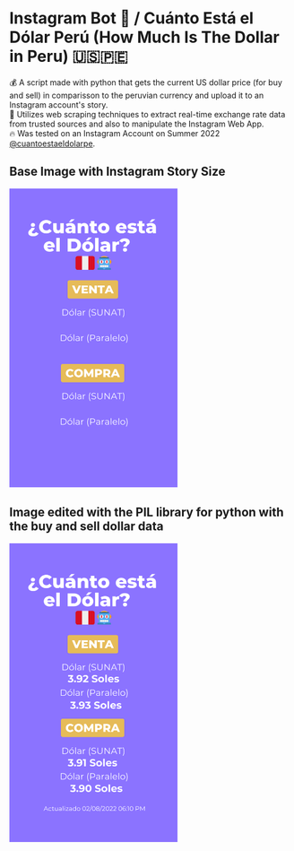 # Instagram Bot 🤖 / Cuánto Está el Dólar Perú (How Much Is The Dollar in Peru) 🇺🇸🇵🇪

💰 A script made with python that gets the current US dollar price (for buy and sell) in comparisson to the peruvian currency and upload it to an Instagram account's story. <br />
🤖 Utilizes web scraping techniques to extract real-time exchange rate data from trusted sources and also to manipulate the Instagram Web App.<br />
🔥 Was tested on an Instagram Account on Summer 2022 <a href="https://www.instagram.com/cuantoestaeldolarpe/">@cuantoestaeldolarpe</a>.

## Base Image with Instagram Story Size

<img src="images/bases/stories/only_one.png" width="300"/>

## Image edited with the PIL library for python with the buy and sell dollar data

<img src="images/outputs/only_one.png" width="300"/>
